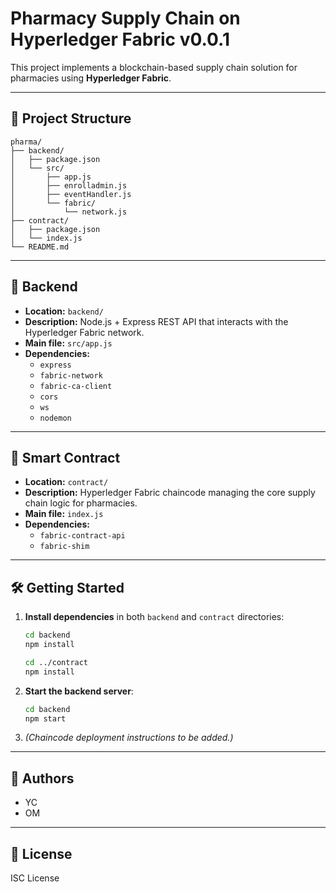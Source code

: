 # Pharmacy Supply Chain on Hyperledger Fabric v0.0.1

This project implements a blockchain-based supply chain solution for pharmacies using **Hyperledger Fabric**.

---

## 📁 Project Structure

```
pharma/
├── backend/
│   ├── package.json
│   └── src/
│       ├── app.js
│       ├── enrolladmin.js
│       ├── eventHandler.js
│       └── fabric/
│           └── network.js
├── contract/
│   ├── package.json
│   └── index.js
└── README.md
```

---

## 🚀 Backend

- **Location:** `backend/`
- **Description:** Node.js + Express REST API that interacts with the Hyperledger Fabric network.
- **Main file:** `src/app.js`
- **Dependencies:**
    - `express`
    - `fabric-network`
    - `fabric-ca-client`
    - `cors`
    - `ws`
    - `nodemon`

---

## 🔗 Smart Contract

- **Location:** `contract/`
- **Description:** Hyperledger Fabric chaincode managing the core supply chain logic for pharmacies.
- **Main file:** `index.js`
- **Dependencies:**
    - `fabric-contract-api`
    - `fabric-shim`

---

## 🛠️ Getting Started

1. **Install dependencies** in both `backend` and `contract` directories:

   ```bash
   cd backend
   npm install

   cd ../contract
   npm install
   ```

2. **Start the backend server**:

   ```bash
   cd backend
   npm start
   ```

3. *(Chaincode deployment instructions to be added.)*

---

## 👥 Authors

- YC
- OM

---

## 📄 License

ISC License
